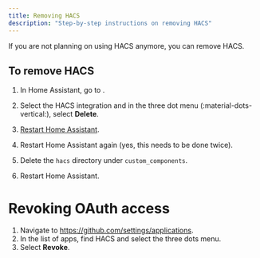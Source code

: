 ```yaml
---
title: Removing HACS
description: "Step-by-step instructions on removing HACS"
---
```


If you are not planning on using HACS anymore, you can remove HACS.

## To remove HACS

1. In Home Assistant, go to <!-- hacs:my integrations title="**{{coreui('panel.config')}}** > **{{coreui('ui.panel.config.dashboard.devices.main')}}**" -->.
2. Select the HACS integration and in the three dot menu (:material-dots-vertical:), select **Delete**.

3. [Restart Home Assistant](https://www.home-assistant.io/docs/configuration/#reloading-the-configuration-to-apply-changes).
4. Restart Home Assistant again (yes, this needs to be done twice).
5. Delete the `hacs` directory under `custom_components`.
6. Restart Home Assistant.



# Revoking OAuth access


1. Navigate to https://github.com/settings/applications.
2. In the list of apps, find HACS and select the three dots menu.
3. Select **Revoke**.
